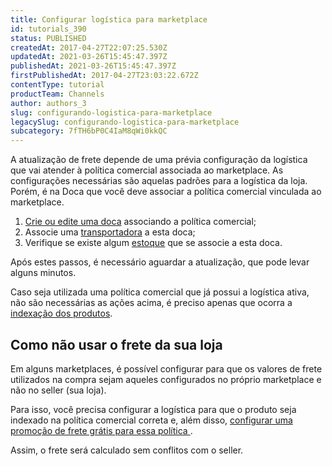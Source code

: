 ```yaml
---
title: Configurar logística para marketplace
id: tutorials_390
status: PUBLISHED
createdAt: 2017-04-27T22:07:25.530Z
updatedAt: 2021-03-26T15:45:47.397Z
publishedAt: 2021-03-26T15:45:47.397Z
firstPublishedAt: 2017-04-27T23:03:22.672Z
contentType: tutorial
productTeam: Channels
author: authors_3
slug: configurando-logistica-para-marketplace
legacySlug: configurando-logistica-para-marketplace
subcategory: 7fTH6bP0C4IaM8qWi0kkQC
---
```


A atualização de frete depende de uma prévia configuração da logística que vai atender à política comercial associada ao marketplace.
As configurações necessárias são aquelas padrões para a logística da loja. Porém, é na Doca que você deve associar a política comercial vinculada ao marketplace.

1. [Crie ou edite uma doca](/pt/tutorial/como-cadastrar-doca) associando a política comercial;
2. Associe uma [transportadora](/pt/tutorial/gerenciar-transportadora) a esta doca;
3. Verifique se existe algum [estoque](/pt/tutorial/gerenciar-estoque) que se associe a esta doca.

Após estes passos, é necessário aguardar a atualização, que pode levar alguns minutos.

Caso seja utilizada uma política comercial que já possui a logística ativa, não são necessárias as ações acima, é preciso apenas que ocorra a [indexação dos produtos](/pt/tutorial/entendendo-a-catalogacao-de-produtos-para-o-marketplace).

## Como não usar o frete da sua loja

Em alguns marketplaces, é possível configurar para que os valores de frete utilizados na compra sejam aqueles configurados no próprio marketplace e não no seller (sua loja).

Para isso, você precisa configurar a logística para que o produto seja indexado na política comercial correta e, além disso, [configurar uma promoção de frete grátis para essa política ](/pt/tutorial/configurando-promocao-para-marketplace).

Assim, o frete será calculado sem conflitos com o seller.

